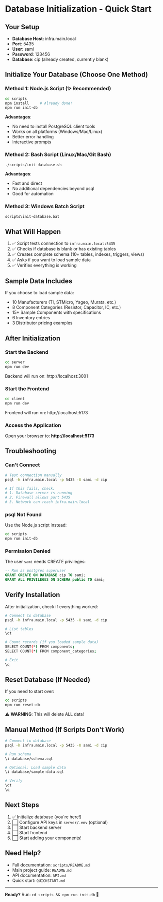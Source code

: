 # Database Initialization - Quick Start

## Your Setup
- **Database Host**: infra.main.local
- **Port**: 5435
- **User**: sami
- **Password**: 123456
- **Database**: cip (already created, currently blank)

## Initialize Your Database (Choose One Method)

### Method 1: Node.js Script (✨ Recommended)

```bash
cd scripts
npm install     # Already done!
npm run init-db
```

**Advantages**:
- No need to install PostgreSQL client tools
- Works on all platforms (Windows/Mac/Linux)
- Better error handling
- Interactive prompts

### Method 2: Bash Script (Linux/Mac/Git Bash)

```bash
./scripts/init-database.sh
```

**Advantages**:
- Fast and direct
- No additional dependencies beyond psql
- Good for automation

### Method 3: Windows Batch Script

```cmd
scripts\init-database.bat
```

## What Will Happen

1. ✅ Script tests connection to `infra.main.local:5435`
2. ✅ Checks if database is blank or has existing tables
3. ✅ Creates complete schema (10+ tables, indexes, triggers, views)
4. ✅ Asks if you want to load sample data
5. ✅ Verifies everything is working

## Sample Data Includes

If you choose to load sample data:
- 10 Manufacturers (TI, STMicro, Yageo, Murata, etc.)
- 8 Component Categories (Resistor, Capacitor, IC, etc.)
- 15+ Sample Components with specifications
- 6 Inventory entries
- 3 Distributor pricing examples

## After Initialization

### Start the Backend
```bash
cd server
npm run dev
```
Backend will run on: http://localhost:3001

### Start the Frontend
```bash
cd client
npm run dev
```
Frontend will run on: http://localhost:5173

### Access the Application
Open your browser to: **http://localhost:5173**

## Troubleshooting

### Can't Connect
```bash
# Test connection manually
psql -h infra.main.local -p 5435 -U sami -d cip

# If this fails, check:
# 1. Database server is running
# 2. Firewall allows port 5435
# 3. Network can reach infra.main.local
```

### psql Not Found
Use the Node.js script instead:
```bash
cd scripts
npm run init-db
```

### Permission Denied
The user `sami` needs CREATE privileges:
```sql
-- Run as postgres superuser
GRANT CREATE ON DATABASE cip TO sami;
GRANT ALL PRIVILEGES ON SCHEMA public TO sami;
```

## Verify Installation

After initialization, check if everything worked:

```bash
# Connect to database
psql -h infra.main.local -p 5435 -U sami -d cip

# List tables
\dt

# Count records (if you loaded sample data)
SELECT COUNT(*) FROM components;
SELECT COUNT(*) FROM component_categories;

# Exit
\q
```

## Reset Database (If Needed)

If you need to start over:

```bash
cd scripts
npm run reset-db
```

⚠️ **WARNING**: This will delete ALL data!

## Manual Method (If Scripts Don't Work)

```bash
# Connect to database
psql -h infra.main.local -p 5435 -U sami -d cip

# Run schema
\i database/schema.sql

# Optional: Load sample data
\i database/sample-data.sql

# Verify
\dt
\q
```

## Next Steps

1. ✅ Initialize database (you're here!)
2. ⬜ Configure API keys in `server/.env` (optional)
3. ⬜ Start backend server
4. ⬜ Start frontend
5. ⬜ Start adding your components!

## Need Help?

- Full documentation: `scripts/README.md`
- Main project guide: `README.md`
- API documentation: `API.md`
- Quick start: `QUICKSTART.md`

---

**Ready?** Run: `cd scripts && npm run init-db` 🚀
